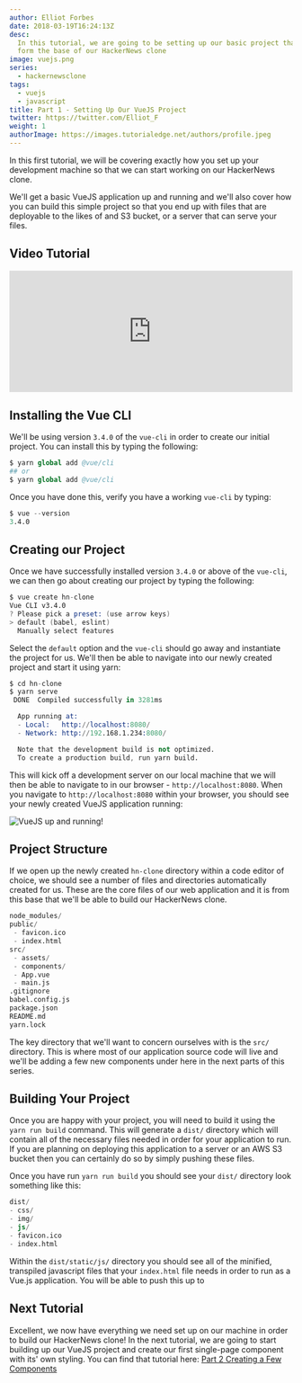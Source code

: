 ```yaml
---
author: Elliot Forbes
date: 2018-03-19T16:24:13Z
desc:
  In this tutorial, we are going to be setting up our basic project that will
  form the base of our HackerNews clone
image: vuejs.png
series:
  - hackernewsclone
tags:
  - vuejs
  - javascript
title: Part 1 - Setting Up Our VueJS Project
twitter: https://twitter.com/Elliot_F
weight: 1
authorImage: https://images.tutorialedge.net/authors/profile.jpeg
---
```


In this first tutorial, we will be covering exactly how you set up your
development machine so that we can start working on our HackerNews clone.

We'll get a basic VueJS application up and running and we'll also cover how you
can build this simple project so that you end up with files that are deployable
to the likes of and S3 bucket, or a server that can serve your files.

## Video Tutorial

<div style="position:relative;height:0;padding-bottom:42.76%"><iframe src="https://www.youtube.com/embed/IezF9Gj4Pcc?ecver=2" style="position:absolute;width:100%;height:100%;left:0" width="842" height="360" frameborder="0" allow="autoplay; encrypted-media" allowfullscreen></iframe></div>

## Installing the Vue CLI

We'll be using version `3.4.0` of the `vue-cli` in order to create our initial
project. You can install this by typing the following:

```s
$ yarn global add @vue/cli
## or
$ yarn global add @vue/cli
```

Once you have done this, verify you have a working `vue-cli` by typing:

```s
$ vue --version
3.4.0
```

## Creating our Project

Once we have successfully installed version `3.4.0` or above of the `vue-cli`,
we can then go about creating our project by typing the following:

```s
$ vue create hn-clone
Vue CLI v3.4.0
? Please pick a preset: (use arrow keys)
> default (babel, eslint)
  Manually select features
```

Select the `default` option and the `vue-cli` should go away and instantiate the
project for us. We'll then be able to navigate into our newly created project
and start it using yarn:

```s
$ cd hn-clone
$ yarn serve
 DONE  Compiled successfully in 3281ms                                                                                                                     21:12:44

  App running at:
  - Local:   http://localhost:8080/
  - Network: http://192.168.1.234:8080/

  Note that the development build is not optimized.
  To create a production build, run yarn build.
```

This will kick off a development server on our local machine that we will then
be able to navigate to in our browser - `http://localhost:8080`. When you
navigate to `http://localhost:8080` within your browser, you should see your
newly created VueJS application running:

![VueJS up and running!](https://images.tutorialedge.net/images/hackernews-clone/screenshot-01.png)

## Project Structure

If we open up the newly created `hn-clone` directory within a code editor of
choice, we should see a number of files and directories automatically created
for us. These are the core files of our web application and it is from this base
that we'll be able to build our HackerNews clone.

```s
node_modules/
public/
 - favicon.ico
 - index.html
src/
 - assets/
 - components/
 - App.vue
 - main.js
.gitignore
babel.config.js
package.json
README.md
yarn.lock
```

The key directory that we'll want to concern ourselves with is the `src/`
directory. This is where most of our application source code will live and we'll
be adding a few new components under here in the next parts of this series.

## Building Your Project

Once you are happy with your project, you will need to build it using the
`yarn run build` command. This will generate a `dist/` directory which will
contain all of the necessary files needed in order for your application to run.
If you are planning on deploying this application to a server or an AWS S3
bucket then you can certainly do so by simply pushing these files.

Once you have run `yarn run build` you should see your `dist/` directory look
something like this:

```s
dist/
- css/
- img/
- js/
- favicon.ico
- index.html
```

Within the `dist/static/js/` directory you should see all of the minified,
transpiled javascript files that your `index.html` file needs in order to run as
a Vue.js application. You will be able to push this up to

## Next Tutorial

Excellent, we now have everything we need set up on our machine in order to
build our HackerNews clone! In the next tutorial, we are going to start building
up our VueJS project and create our first single-page component with its' own
styling. You can find that tutorial here:
[Part 2 Creating a Few Components](/projects/hacker-news-clone-vuejs/part-2-creating-few-components/)
